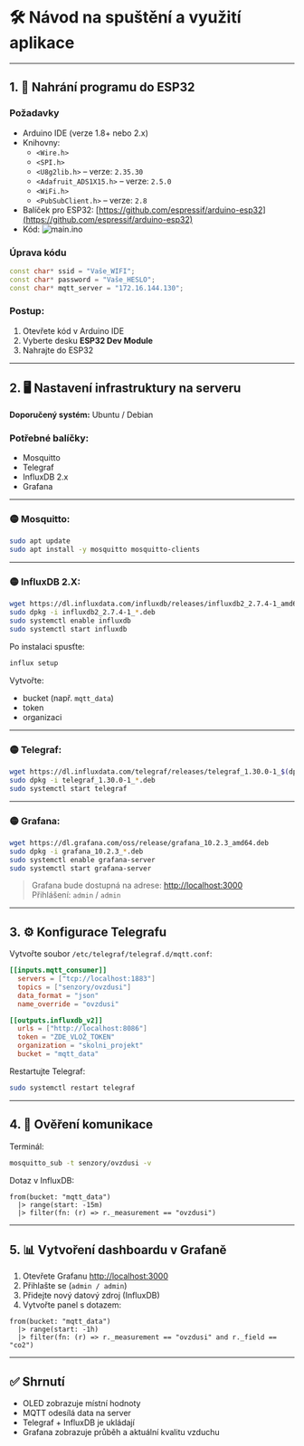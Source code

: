 
# 🛠️ Návod na spuštění a využití aplikace

---

## 1. 🔌 Nahrání programu do ESP32

### Požadavky
- Arduino IDE (verze 1.8+ nebo 2.x)
- Knihovny:
  - `<Wire.h>`
  - `<SPI.h>`
  - `<U8g2lib.h>` – verze: `2.35.30`
  - `<Adafruit_ADS1X15.h>` – verze: `2.5.0`
  - `<WiFi.h>`
  - `<PubSubClient.h>` – verze: `2.8`
- Balíček pro ESP32: [https://github.com/espressif/arduino-esp32](https://github.com/espressif/arduino-esp32)
- Kód: ![main.ino](/./code/main.ino)

### Úprava kódu
```cpp
const char* ssid = "Vaše_WIFI";
const char* password = "Vaše_HESLO";
const char* mqtt_server = "172.16.144.130";
```

### Postup:
1. Otevřete kód v Arduino IDE
2. Vyberte desku **ESP32 Dev Module**
3. Nahrajte do ESP32

---

## 2. 🖥️ Nastavení infrastruktury na serveru

**Doporučený systém:** Ubuntu / Debian

### Potřebné balíčky:
- Mosquitto
- Telegraf
- InfluxDB 2.x
- Grafana

---

### 🟡 Mosquitto:
```bash
sudo apt update
sudo apt install -y mosquitto mosquitto-clients
```

---

### 🟡 InfluxDB 2.X:
```bash
wget https://dl.influxdata.com/influxdb/releases/influxdb2_2.7.4-1_amd64.deb
sudo dpkg -i influxdb2_2.7.4-1_*.deb
sudo systemctl enable influxdb
sudo systemctl start influxdb
```

Po instalaci spusťte:
```bash
influx setup
```

Vytvořte:
- bucket (např. `mqtt_data`)
- token
- organizaci

---

### 🟡 Telegraf:
```bash
wget https://dl.influxdata.com/telegraf/releases/telegraf_1.30.0-1_$(dpkg --print-architecture).deb
sudo dpkg -i telegraf_1.30.0-1_*.deb
sudo systemctl start telegraf
```

---

### 🟡 Grafana:
```bash
wget https://dl.grafana.com/oss/release/grafana_10.2.3_amd64.deb
sudo dpkg -i grafana_10.2.3_*.deb
sudo systemctl enable grafana-server
sudo systemctl start grafana-server
```

> Grafana bude dostupná na adrese: [http://localhost:3000](http://localhost:3000)  
> Přihlášení: `admin` / `admin`

---

## 3. ⚙️ Konfigurace Telegrafu

Vytvořte soubor `/etc/telegraf/telegraf.d/mqtt.conf`:

```toml
[[inputs.mqtt_consumer]]
  servers = ["tcp://localhost:1883"]
  topics = ["senzory/ovzdusi"]
  data_format = "json"
  name_override = "ovzdusi"

[[outputs.influxdb_v2]]
  urls = ["http://localhost:8086"]
  token = "ZDE_VLOŽ_TOKEN"
  organization = "skolni_projekt"
  bucket = "mqtt_data"
```

Restartujte Telegraf:
```bash
sudo systemctl restart telegraf
```

---

## 4. 🔎 Ověření komunikace

Terminál:
```bash
mosquitto_sub -t senzory/ovzdusi -v
```

Dotaz v InfluxDB:
```flux
from(bucket: "mqtt_data")
  |> range(start: -15m)
  |> filter(fn: (r) => r._measurement == "ovzdusi")
```

---

## 5. 📊 Vytvoření dashboardu v Grafaně

1. Otevřete Grafanu [http://localhost:3000](http://localhost:3000)
2. Přihlašte se (`admin / admin`)
3. Přidejte nový datový zdroj (InfluxDB)
4. Vytvořte panel s dotazem:
```flux
from(bucket: "mqtt_data")
  |> range(start: -1h)
  |> filter(fn: (r) => r._measurement == "ovzdusi" and r._field == "co2")
```

---

## ✅ Shrnutí

- OLED zobrazuje místní hodnoty
- MQTT odesílá data na server
- Telegraf + InfluxDB je ukládají
- Grafana zobrazuje průběh a aktuální kvalitu vzduchu
